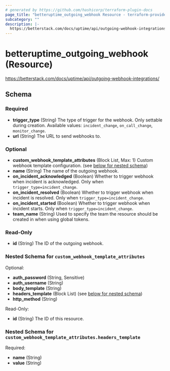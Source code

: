 ```yaml
---
# generated by https://github.com/hashicorp/terraform-plugin-docs
page_title: "betteruptime_outgoing_webhook Resource - terraform-provider-better-uptime"
subcategory: ""
description: |-
  https://betterstack.com/docs/uptime/api/outgoing-webhook-integrations/
---
```


# betteruptime_outgoing_webhook (Resource)

https://betterstack.com/docs/uptime/api/outgoing-webhook-integrations/



<!-- schema generated by tfplugindocs -->
## Schema

### Required

- **trigger_type** (String) The type of trigger for the webhook. Only settable during creation. Available values: `incident_change`, `on_call_change`, `monitor_change`.
- **url** (String) The URL to send webhooks to.

### Optional

- **custom_webhook_template_attributes** (Block List, Max: 1) Custom webhook template configuration. (see [below for nested schema](#nestedblock--custom_webhook_template_attributes))
- **name** (String) The name of the outgoing webhook.
- **on_incident_acknowledged** (Boolean) Whether to trigger webhook when incident is acknowledged. Only when `trigger_type=incident_change`.
- **on_incident_resolved** (Boolean) Whether to trigger webhook when incident is resolved. Only when `trigger_type=incident_change`.
- **on_incident_started** (Boolean) Whether to trigger webhook when incident starts. Only when `trigger_type=incident_change`.
- **team_name** (String) Used to specify the team the resource should be created in when using global tokens.

### Read-Only

- **id** (String) The ID of the outgoing webhook.

<a id="nestedblock--custom_webhook_template_attributes"></a>
### Nested Schema for `custom_webhook_template_attributes`

Optional:

- **auth_password** (String, Sensitive)
- **auth_username** (String)
- **body_template** (String)
- **headers_template** (Block List) (see [below for nested schema](#nestedblock--custom_webhook_template_attributes--headers_template))
- **http_method** (String)

Read-Only:

- **id** (String) The ID of this resource.

<a id="nestedblock--custom_webhook_template_attributes--headers_template"></a>
### Nested Schema for `custom_webhook_template_attributes.headers_template`

Required:

- **name** (String)
- **value** (String)


